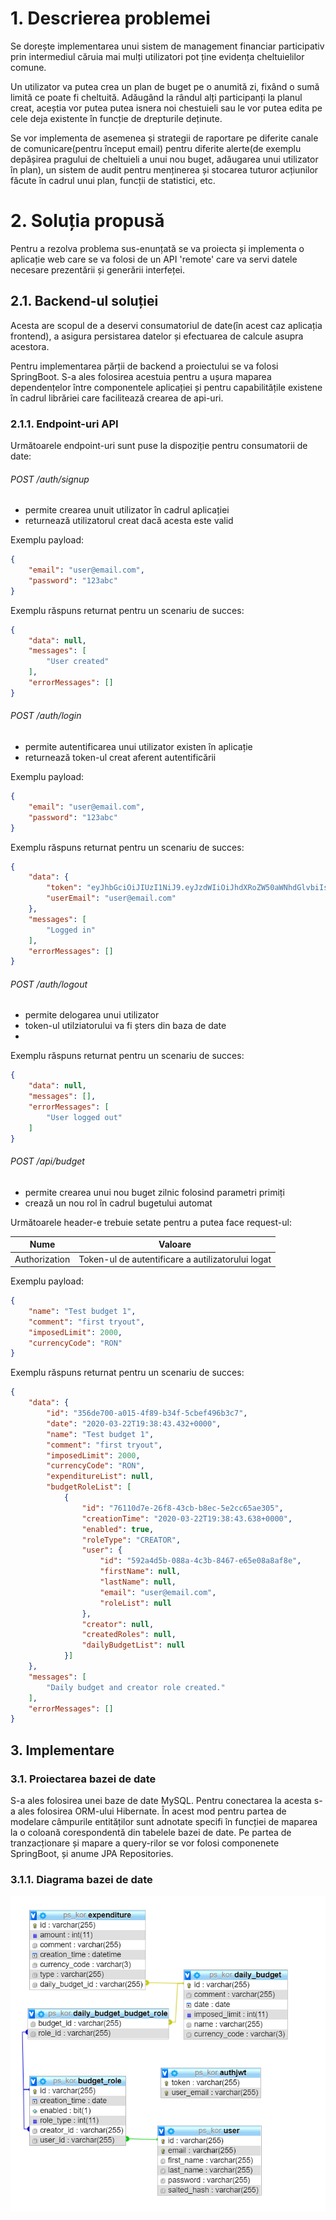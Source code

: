 # 1. Descrierea problemei

Se dorește implementarea unui sistem de management financiar participativ prin intermediul căruia mai mulți utilizatori pot ține evidența cheltuielilor comune.

Un utilizator va putea crea un plan de buget pe o anumită zi, fixând o sumă limită ce poate fi cheltuită. Adăugând la rândul alți participanți la planul creat, aceștia vor putea putea isnera noi chestuieli sau le vor putea edita pe cele deja existente în funcție de drepturile deținute.

Se vor implementa de asemenea și strategii de raportare pe diferite canale de comunicare(pentru început email) pentru diferite alerte(de exemplu depășirea pragului de cheltuieli a unui nou buget, adăugarea unui utilizator în plan), un sistem de audit pentru menținerea și stocarea tuturor acțiunilor făcute în cadrul unui plan, funcții de statistici, etc.

# 2. Soluția propusă

Pentru a rezolva problema sus-enunțată se va proiecta și implementa o aplicație web care se va folosi de un API 'remote' care va servi datele necesare prezentării și generării interfeței.

## 2.1. Backend-ul soluției

Acesta are scopul de a deservi consumatoriul de date(în acest caz aplicația frontend), a asigura persistarea datelor și efectuarea de calcule asupra acestora.

Pentru implementarea părții de backend a proiectului se va folosi SpringBoot. S-a ales folosirea acestuia pentru a ușura maparea dependențelor între componentele aplicației și pentru capabilitățile existene în cadrul librăriei care facilitează crearea de api-uri.

### 2.1.1. Endpoint-uri API

Următoarele endpoint-uri sunt puse la dispoziție pentru consumatorii de date:

###### POST */auth/signup*

- permite crearea unuit utilizator în cadrul aplicației
- returnează utilizatorul creat dacă acesta este valid

Exemplu payload:

```JSON
{
	"email": "user@email.com",
	"password": "123abc"
}
```
Exemplu răspuns returnat pentru un scenariu de succes:

```JSON
{
    "data": null,
    "messages": [
        "User created"
    ],
    "errorMessages": []
}
```

###### POST */auth/login*

- permite autentificarea unui utilizator existen în aplicație
- returnează token-ul creat aferent autentificării

Exemplu payload:

```JSON
{
	"email": "user@email.com",
	"password": "123abc"
}
```
Exemplu răspuns returnat pentru un scenariu de succes:

```JSON
{
    "data": {
        "token": "eyJhbGciOiJIUzI1NiJ9.eyJzdWIiOiJhdXRoZW50aWNhdGlvbiIsImVtYWlsIjoidXNlckBlbWFpbC5jb20iLCJleHAiOjE1ODU1MDQzNjR9.zTDpfmwfTjN0wTWg4CzU6TWLYKV1c06lIyUizbADYcQ",
        "userEmail": "user@email.com"
    },
    "messages": [
        "Logged in"
    ],
    "errorMessages": []
}
```

###### POST */auth/logout*

- permite delogarea unui utilizator
- token-ul utilziatorului va fi șters din baza de date
- 
Exemplu răspuns returnat pentru un scenariu de succes:

```JSON
{
    "data": null,
    "messages": [],
    "errorMessages": [
        "User logged out"
    ]
}
```

###### POST */api/budget*

- permite crearea unui nou buget zilnic folosind parametri primiți
- crează un nou rol în cadrul bugetului automat

Următoarele header-e trebuie setate pentru a putea face request-ul:

| Nume  | Valoare |
| ------ | ------ |
| Authorization | Token-ul de autentificare a autilizatorului logat|

Exemplu payload:

```JSON
{
	"name": "Test budget 1",
	"comment": "first tryout",
	"imposedLimit": 2000,
	"currencyCode": "RON"
}
```

Exemplu răspuns returnat pentru un scenariu de succes:

```JSON
{
    "data": {
        "id": "356de700-a015-4f89-b34f-5cbef496b3c7",
        "date": "2020-03-22T19:38:43.432+0000",
        "name": "Test budget 1",
        "comment": "first tryout",
        "imposedLimit": 2000,
        "currencyCode": "RON",
        "expenditureList": null,
        "budgetRoleList": [
            {
                "id": "76110d7e-26f8-43cb-b8ec-5e2cc65ae305",
                "creationTime": "2020-03-22T19:38:43.638+0000",
                "enabled": true,
                "roleType": "CREATOR",
                "user": {
                    "id": "592a4d5b-088a-4c3b-8467-e65e08a8af8e",
                    "firstName": null,
                    "lastName": null,
                    "email": "user@email.com",
                    "roleList": null
                },
                "creator": null,
                "createdRoles": null,
                "dailyBudgetList": null
            }]
    },
    "messages": [
        "Daily budget and creator role created."
    ],
    "errorMessages": []
}
```

## 3. Implementare

### 3.1. Proiectarea bazei de date

S-a ales folosirea unei baze de date MySQL. Pentru conectarea la acesta s-a ales folosirea ORM-ului Hibernate. În acest mod pentru partea de modelare câmpurile entităților sunt adnotate specifi în funcției de maparea la o coloană corespondentă din tabelele bazei de date. Pe partea de tranzacționare și mapare a query-rilor se vor folosi componenete SpringBoot, și anume JPA Repositories.

### 3.1.1. Diagrama bazei de date

![db diagram](https://github.com/MarcusGitAccount/Kor/blob/master/src/main/resources/images/bd_diagram.PNG)
